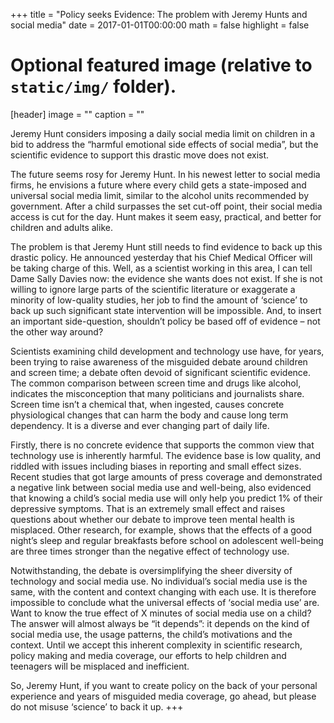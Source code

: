 +++
title = "Policy seeks Evidence: The problem with Jeremy Hunts and social media"
date = 2017-01-01T00:00:00
math = false
highlight = false

# Optional featured image (relative to `static/img/` folder).
[header]
image = ""
caption = ""

Jeremy Hunt considers imposing a daily social media limit on children in a bid to address the “harmful emotional side effects of social media”, but the scientific evidence to support this drastic move does not exist. 

The future seems rosy for Jeremy Hunt. In his newest letter to social media firms, he envisions a future where every child gets a state-imposed and universal social media limit, similar to the alcohol units recommended by government. After a child surpasses the set cut-off point, their social media access is cut for the day. Hunt makes it seem easy, practical, and better for children and adults alike. 

The problem is that Jeremy Hunt still needs to find evidence to back up this drastic policy. He announced yesterday that his Chief Medical Officer will be taking charge of this. Well, as a scientist working in this area, I can tell Dame Sally Davies now: the evidence she wants does not exist. If she is not willing to ignore large parts of the scientific literature or exaggerate a minority of low-quality studies, her job to find the amount of ‘science’ to back up such significant state intervention will be impossible. And, to insert an important side-question, shouldn’t policy be based off of evidence – not the other way around? 

Scientists examining child development and technology use have, for years, been trying to raise awareness of the misguided debate around children and screen time; a debate often devoid of significant scientific evidence. The common comparison between screen time and drugs like alcohol, indicates the misconception that many politicians and journalists share. Screen time isn’t a chemical that, when ingested, causes concrete physiological changes that can harm the body and cause long term dependency. It is a diverse and ever changing part of daily life.

Firstly, there is no concrete evidence that supports the common view that technology use is inherently harmful. The evidence base is low quality, and riddled with issues including biases in reporting and small effect sizes. Recent studies that got large amounts of press coverage and demonstrated a negative link between social media use and well-being, also evidenced that knowing a child’s social media use will only help you predict 1% of their depressive symptoms. That is an extremely small effect and raises questions about whether our debate to improve teen mental health is misplaced. Other research, for example, shows that the effects of a good night’s sleep and regular breakfasts before school on adolescent well-being are three times stronger than the negative effect of technology use. 

Notwithstanding, the debate is oversimplifying the sheer diversity of technology and social media use. No individual’s social media use is the same, with the content and context changing with each use. It is therefore impossible to conclude what the universal effects of ‘social media use’ are. Want to know the true effect of X minutes of social media use on a child? The answer will almost always be “it depends”: it depends on the kind of social media use, the usage patterns, the child’s motivations and the context. Until we accept this inherent complexity in  scientific research, policy making and media coverage, our efforts to help children and teenagers will be misplaced and inefficient. 

So, Jeremy Hunt, if you want to create policy on the back of your personal experience and years of misguided media coverage, go ahead, but please do not misuse ‘science’ to back it up. 
+++
